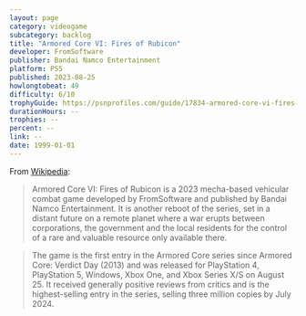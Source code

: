 ```yaml
---
layout: page
category: videogame
subcategory: backlog
title: "Armored Core VI: Fires of Rubicon"
developer: FromSoftware
publisher: Bandai Namco Entertainment
platform: PS5
published: 2023-08-25
howlongtobeat: 49
difficulty: 6/10
trophyGuide: https://psnprofiles.com/guide/17834-armored-core-vi-fires-of-rubicon-trophy-guide
durationHours: --
trophies: --
percent: --
link: --
date: 1999-01-01
---
```


From [Wikipedia](https://en.wikipedia.org/wiki/Armored_Core_VI:_Fires_of_Rubicon):

> Armored Core VI: Fires of Rubicon is a 2023 mecha-based vehicular combat game developed by FromSoftware and published by Bandai Namco Entertainment. It is another reboot of the series, set in a distant future on a remote planet where a war erupts between corporations, the government and the local residents for the control of a rare and valuable resource only available there.

> The game is the first entry in the Armored Core series since Armored Core: Verdict Day (2013) and was released for PlayStation 4, PlayStation 5, Windows, Xbox One, and Xbox Series X/S on August 25. It received generally positive reviews from critics and is the highest-selling entry in the series, selling three million copies by July 2024.

